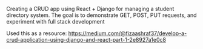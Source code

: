 Creating a CRUD app using React + Django for managing a student directory system. The goal is to demonstrate GET, POST, PUT requests, and experiment with full stack development

Used this as a resource:
https://medium.com/@fizaashraf37/develop-a-crud-application-using-django-and-react-part-1-2e8927a1e0c8
